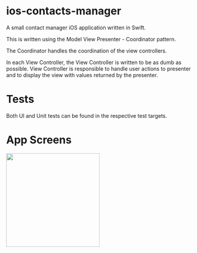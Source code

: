 # ios-contacts-manager
A small contact manager iOS application written in Swift.

This is written using the Model View Presenter - Coordinator pattern.

The Coordinator handles the coordination of the view controllers.

In each View Controller, the View Controller is written to be as dumb as possible. View Controller is responsible to handle user actions to presenter and to display the view with values returned by the presenter.

# Tests

Both UI and Unit tests can be found in the respective test targets.

# App Screens

<img src="https://user-images.githubusercontent.com/43534043/132153719-b1c9b95c-687c-4b5e-b7b4-4cac41917f93.gif" width="250">



